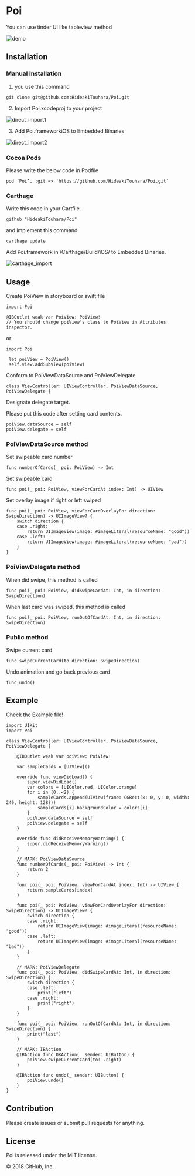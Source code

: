 # Poi
You can use tinder UI like tableview method

![demo](https://github.com/HideakiTouhara/Poi/blob/resources/Resources/demo.gif)

## Installation
### Manual Installation
1. you use this command

```
git clone git@github.com:HideakiTouhara/Poi.git
```

2. Import Poi.xcodeproj to your project

![direct_import1](https://github.com/HideakiTouhara/Poi/blob/resources/Resources/direct_import1.jpg)

3. Add Poi.frameworkiOS to Embedded Binaries

![direct_import2](https://github.com/HideakiTouhara/Poi/blob/resources/Resources/direct_import2.jpg)



### Cocoa Pods
Please write the below code in Podfile

```
pod ‘Poi’, :git => 'https://github.com/HideakiTouhara/Poi.git’
```
### Carthage
Write this code in your Cartfile.

```
github "HideakiTouhara/Poi"
```

and implement this command

```
carthage update
```

Add Poi.framework in /Carthage/Build/iOS/ to Embedded Binaries.

![carthage_import](https://github.com/HideakiTouhara/Poi/blob/resources/Resources/carthage_import.jpg)

## Usage
Create PoiView in storyboard or swift file

```
import Poi

@IBOutlet weak var PoiView: PoiView!
// You should change poiView's class to PoiView in Attributes inspector.
```

or

```
import Poi

 let poiView = PoiView()
 self.view.addSubView(poiView)
```

Conform to PoiViewDataSource and PoiViewDelegate

```
class ViewController: UIViewController, PoiViewDataSource, PoiViewDelegate {
```

Designate delegate target.

Please put this code after setting card contents.

```
poiView.dataSource = self
poiView.delegate = self
```

### PoiViewDataSource method

Set swipeable card number

```
func numberOfCards(_ poi: PoiView) -> Int
```

Set swipeable card

```
func poi(_ poi: PoiView, viewForCardAt index: Int) -> UIView
```

Set overlay image if right or left swiped

```
func poi(_ poi: PoiView, viewForCardOverlayFor direction: SwipeDirection) -> UIImageView? {
    switch direction {
    case .right:
        return UIImageView(image: #imageLiteral(resourceName: "good"))
    case .left:
        return UIImageView(image: #imageLiteral(resourceName: "bad"))
    }
}
```

### PoiViewDelegate method

When did swipe, this method is called

```
func poi(_ poi: PoiView, didSwipeCardAt: Int, in direction: SwipeDirection)
```

When last card was swiped, this method is called

```
func poi(_ poi: PoiView, runOutOfCardAt: Int, in direction: SwipeDirection)
```

### Public method

Swipe current card

```
func swipeCurrentCard(to direction: SwipeDirection)
```

Undo animation and go back previous card

```
func undo()
```

## Example
Check the Example file!

```
import UIKit
import Poi

class ViewController: UIViewController, PoiViewDataSource, PoiViewDelegate {

    @IBOutlet weak var poiView: PoiView!

    var sampleCards = [UIView]()

    override func viewDidLoad() {
        super.viewDidLoad()
        var colors = [UIColor.red, UIColor.orange]
        for i in (0..<2) {
            sampleCards.append(UIView(frame: CGRect(x: 0, y: 0, width: 240, height: 128)))
            sampleCards[i].backgroundColor = colors[i]
        }
        poiView.dataSource = self
        poiView.delegate = self
    }

    override func didReceiveMemoryWarning() {
        super.didReceiveMemoryWarning()
    }

    // MARK: PoiViewDataSource
    func numberOfCards(_ poi: PoiView) -> Int {
        return 2
    }

    func poi(_ poi: PoiView, viewForCardAt index: Int) -> UIView {
        return sampleCards[index]
    }

    func poi(_ poi: PoiView, viewForCardOverlayFor direction: SwipeDirection) -> UIImageView? {
        switch direction {
        case .right:
            return UIImageView(image: #imageLiteral(resourceName: "good"))
        case .left:
            return UIImageView(image: #imageLiteral(resourceName: "bad"))
        }
    }

    // MARK: PoiViewDelegate
    func poi(_ poi: PoiView, didSwipeCardAt: Int, in direction: SwipeDirection) {
        switch direction {
        case .left:
            print("left")
        case .right:
            print("right")
        }
    }

    func poi(_ poi: PoiView, runOutOfCardAt: Int, in direction: SwipeDirection) {
        print("last")
    }

    // MARK: IBAction
    @IBAction func OKAction(_ sender: UIButton) {
        poiView.swipeCurrentCard(to: .right)
    }

    @IBAction func undo(_ sender: UIButton) {
        poiView.undo()
    }
}
```
## Contribution
Please create issues or submit pull requests for anything.

## License
Poi is released under the MIT license.

© 2018 GitHub, Inc.
